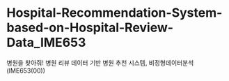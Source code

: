 # Hospital-Recommendation-System-based-on-Hospital-Review-Data_IME653
병원을 찾아줘! 병원 리뷰 데이터 기반 병원 추천 시스템, 비정형데이터분석(IME653(00))
